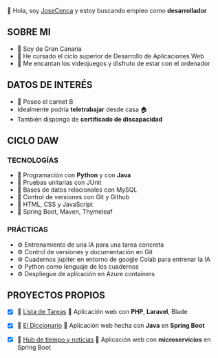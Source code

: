👋 Hola, soy [JoseConca](https://www.linkedin.com/in/joseconca/) y estoy buscando empleo como **desarrollador**
## SOBRE MI
 - 🏡 Soy de Gran Canaria 
 - 🌱 He cursado el ciclo superior de Desarrollo de Aplicaciones Web
 - 💖 Me encantan los videojuegos y disfruto de estar con el ordenador

## DATOS DE INTERÉS
 - 🚗 Poseo el carnet B
 - Idealmente podría **teletrabajar** desde casa 🏠
 - También dispongo de **certificado de discapacidad**
   
## CICLO DAW
### TECNOLOGÍAS
 - 📓 Programación con **Python** y con **Java**
 - 📓 Pruebas unitarias con JUnit
 - 📓 Bases de datos relacionales con MySQL
 - 📓 Control de versiones con Git y Github
 - 📓 HTML, CSS y JavaScript
 - 📓 Spring Boot, Maven, Thymeleaf
### PRÁCTICAS
 - ⚙️ Entrenamiento de una IA para una tarea concreta
 - ⚙️ Control de versiones y documentación en Git
 - ⚙️ Cuadernos júpiter en entorno de google Colab para entrenar la IA
 - ⚙️ Python como lenguaje de los cuadernos
 - ⚙️ Despliegue de aplicación en Azure containers

## PROYECTOS PROPIOS
- [x] 🚀 [Lista de Tareas](https://github.com/JoseConca/lista-laravel-php) 📓 Aplicación web con **PHP**, **Laravel**, Blade
- [x] 🚀 [El Diccionario](https://github.com/JoseConca/daw-dsw-ElDiccionario) 📓 Aplicación web hecha con **Java** en **Spring Boot**
- [x] 🚀 [Hub de tiempo y noticias](https://github.com/JoseConca/hubtiemponoticias-springboot-microservicios) 📓 Aplicación web con **microservicios** en Spring Boot
 

 

<!---
JoseConca/JoseConca is a ✨ special ✨ repository because its `README.md` (this file) appears on your GitHub profile.
You can click the Preview link to take a look at your changes.
--->
